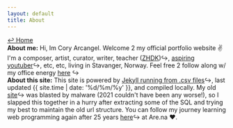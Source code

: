 ```yaml
---
layout: default
title: About
---
```

<a href="../">↩ Home</a>  
<b>About me:</b> Hi, Im Cory Arcangel. Welcome 2 my official portfolio website ✌️ I'm a composer, artist, curator, writer, teacher ([ZHDK](https://www.zhdk.ch))↪, [aspiring youtuber](https://www.youtube.com/user/coryarcangel)↪, etc, etc, living in Stavanger, Norway. Feel free 2 follow along w/ my office energy [here](https://www.are.na/cory-arcangel/what-exactly-does-a-contemporary-artist-do-all-day) ↪  
<b>About this site:</b> This site is powered by [Jekyll running from .csv files](https://github.com/coryarcangel/coryarcangel.com-2021)↪, last updated {{ site.time | date: '%d/%m/%y' }}, and compiled locally. My old [site](https://conifer.rhizome.org/cory_arcangel/coryarcangelcom/20211205113448/https://coryarcangel.com/)↪ was blasted by malware (2021 couldn't have been any worse!), so I slapped this together in a hurry after extracting some of the SQL and trying my best to maintain the old url structure. You can follow my journey learning web programming again after 25 years [here](https://www.are.na/cory-arcangel/web-programming-vbyqgtju2y4)↪ at Are.na ❤️. 

